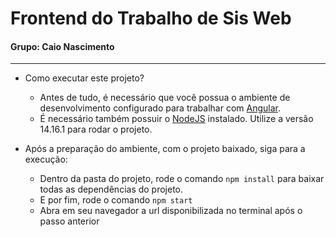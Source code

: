 # Frontend do Trabalho de Sis Web

#### Grupo: Caio Nascimento

---

- Como executar este projeto?
  - Antes de tudo, é necessário que você possua o ambiente de desenvolvimento configurado para trabalhar com [Angular](https://angular.io/guide/setup-local).
  - É necessário também possuir o [NodeJS](https://nodejs.org/en/download) instalado. Utilize a versão 14.16.1 para rodar o projeto.

- Após a preparação do ambiente, com o projeto baixado, siga para a execução:
  - Dentro da pasta do projeto, rode o comando `npm install` para baixar todas as dependências do projeto.
  - E por fim, rode o comando `npm start`
  - Abra em seu navegador a url disponibilizada no terminal após o passo anterior
